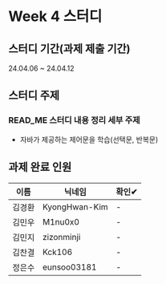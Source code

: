# Week 4 스터디
## 스터디 기간(과제 제출 기간)
24.04.06 ~  24.04.12

## 스터디 주제
### READ_ME 스터디 내용 정리 세부 주제
- 자바가 제공하는 제어문을 학습(선택문, 반복문)

## 과제 완료 인원
|이름|닉네임|확인✔|
|---|------|----|
|김경환|KyongHwan-Kim|-|
|김민우|M1nu0x0|-|
|김민지|zizonminji|-|
|김찬결|Kck106|-|
|정은수|eunsoo03181|-|



